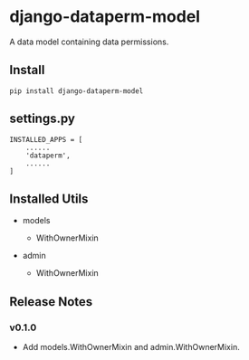 # django-dataperm-model

A data model containing data permissions.

## Install

    pip install django-dataperm-model

## settings.py

    INSTALLED_APPS = [
        ......
        'dataperm',
        ......
    ]

## Installed Utils

- models
    - WithOwnerMixin

- admin
    - WithOwnerMixin


## Release Notes


### v0.1.0

- Add models.WithOwnerMixin and admin.WithOwnerMixin.
